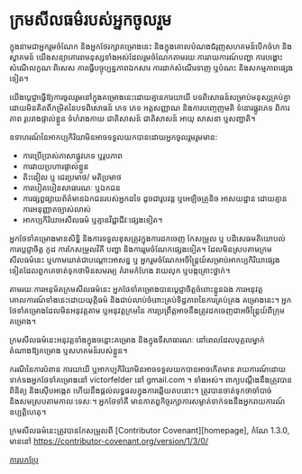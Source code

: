 # ក្រមសីលធម៌របស់អ្នកចូលរួម

ក្នុងនាមជាអ្នករួមចំណែក និងអ្នកថែរក្សាគម្រោងនេះ និងក្នុងគោលបំណងជំរុញសហគមន៍បើកចំហ និងស្វាគមន៍ 
យើងសន្យាគោរពមនុស្សទាំងអស់ដែលរួមចំណែកតាមរយៈការរាយការណ៍បញ្ហា ការបង្ហោះសំណើលក្ខណៈពិសេស 
ការធ្វើបច្ចុប្បន្នភាពឯកសារ ការដាក់សំណើរទាញ ឬបំណះ និងសកម្មភាពផ្សេងទៀត។

យើងប្តេជ្ញាធ្វើឱ្យការចូលរួមនៅក្នុងគម្រោងនេះដោយគ្មានការយាយី
បទពិសោធន៍សម្រាប់មនុស្សគ្រប់គ្នា ដោយមិនគិតពីកម្រិតនៃបទពិសោធន៍ ភេទ ភេទ
អត្តសញ្ញាណ និងការបញ្ចេញមតិ ទំនោរផ្លូវភេទ ពិការភាព រូបរាងផ្ទាល់ខ្លួន
ទំហំរាងកាយ ជាតិសាសន៍ ជាតិសាសន៍ អាយុ សាសនា ឬសញ្ជាតិ។

ឧទាហរណ៍នៃអាកប្បកិរិយាមិនអាចទទួលយកបានដោយអ្នកចូលរួមរួមមាន:

* ការប្រើប្រាស់ភាសាផ្លូវភេទ ឬរូបភាព
* ការវាយប្រហារផ្ទាល់ខ្លួន
* តិះដៀល ឬ ជេរប្រមាថ/ មតិប្រមាថ
* ការបៀតបៀនសាធារណៈ ឬឯកជន
* ការផ្សព្វផ្សាយព័ត៌មានឯកជនរបស់អ្នកដទៃ ដូចជារូបវន្ត ឬអេឡិចត្រូនិច អាសយដ្ឋាន ដោយគ្មានការអនុញ្ញាតច្បាស់លាស់
* អាកប្បកិរិយាអសីលធម៌ ឬគ្មានវិជ្ជាជីវៈផ្សេងទៀត។

អ្នកថែទាំគម្រោងមានសិទ្ធិ និងការទទួលខុសត្រូវក្នុងការដកចេញ កែសម្រួល ឬ
បដិសេធមតិយោបល់ ការប្តេជ្ញាចិត្ត កូដ ការកែសម្រួលវិគី បញ្ហា និងការរួមចំណែកផ្សេងទៀត។
ដែលមិនស្របតាមក្រមសីលធម៌នេះ ឬហាមឃាត់ជាបណ្តោះអាសន្ន ឬ
អ្នករួមចំណែកអចិន្ត្រៃយ៍សម្រាប់អាកប្បកិរិយាផ្សេងទៀតដែលពួកគេចាត់ទុកថាមិនសមរម្យ
គំរាមកំហែង វាយលុក ឬបង្កគ្រោះថ្នាក់។

តាមរយៈការអនុម័តក្រមសីលធម៌នេះ អ្នកថែទាំគម្រោងបានប្តេជ្ញាចិត្តចំពោះខ្លួនឯង
ការអនុវត្តគោលការណ៍ទាំងនេះដោយយុត្តិធម៌ និងជាប់លាប់ចំពោះគ្រប់ទិដ្ឋភាពនៃការគ្រប់គ្រង
គម្រោងនេះ។ អ្នកថែទាំគម្រោងដែលមិនអនុវត្តតាម ឬអនុវត្តក្រមនៃ
ការប្រព្រឹត្តអាចនឹងត្រូវដកចេញជាអចិន្ត្រៃយ៍ពីក្រុមគម្រោង។

ក្រមសីលធម៌នេះអនុវត្តទាំងក្នុងចន្លោះគម្រោង និងក្នុងទីសាធារណៈ
នៅពេលដែលបុគ្គលម្នាក់តំណាងឱ្យគម្រោង ឬសហគមន៍របស់ខ្លួន។

ករណីនៃការបំពាន ការយាយី ឬអាកប្បកិរិយាមិនអាចទទួលយកបានអាចកើតមាន
រាយការណ៍ដោយទាក់ទងអ្នកថែទាំគម្រោងនៅ victorfelder នៅ gmail.com ។ ទាំងអស់។
ពាក្យបណ្តឹងនឹងត្រូវបានពិនិត្យ និងស៊ើបអង្កេត ហើយនឹងផ្តល់លទ្ធផលក្នុងការឆ្លើយតបនោះ។
ត្រូវបានចាត់ទុកថាចាំបាច់ និងសមស្របតាមកាលៈទេសៈ។ អ្នកថែទាំគឺ
មានកាតព្វកិច្ចរក្សាការសម្ងាត់ទាក់ទងនឹងអ្នករាយការណ៍
ឧប្បត្តិហេតុ។


ក្រមសីលធម៌នេះត្រូវបានកែសម្រួលពី [Contributor Covenant][homepage],
កំណែ 1.3.0, មាននៅ https://contributor-covenant.org/version/1/3/0/

[ទំព័រដើម]: https://contributor-covenant.org

[ការបកប្រែ](README.md#translations)
